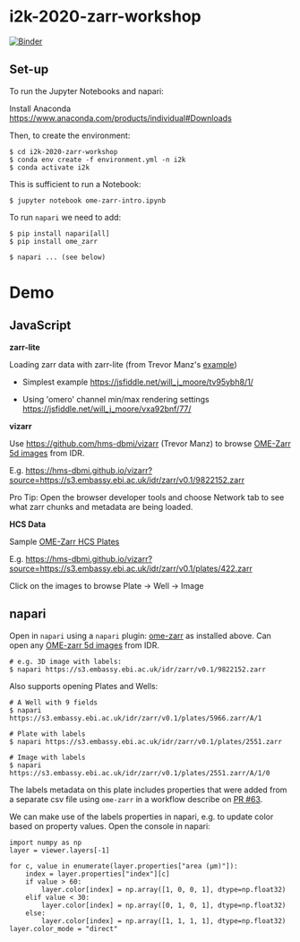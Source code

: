 # i2k-2020-zarr-workshop

[![Binder](https://mybinder.org/badge_logo.svg)](https://mybinder.org/v2/gh/will-moore/i2k-2020-zarr-workshop/HEAD)


## Set-up

To run the Jupyter Notebooks and napari:

Install Anaconda https://www.anaconda.com/products/individual#Downloads

Then, to create the environment:

    $ cd i2k-2020-zarr-workshop
    $ conda env create -f environment.yml -n i2k
    $ conda activate i2k

This is sufficient to run a Notebook:

    $ jupyter notebook ome-zarr-intro.ipynb

To run `napari` we need to add:

    $ pip install napari[all]
    $ pip install ome_zarr

    $ napari ... (see below)


# Demo

## JavaScript

**zarr-lite**

Loading zarr data with zarr-lite (from Trevor Manz's [example](https://observablehq.com/@manzt/using-zarr-lite))

 - Simplest example https://jsfiddle.net/will_j_moore/tv95ybh8/1/

 - Using 'omero' channel min/max rendering settings https://jsfiddle.net/will_j_moore/vxa92bnf/77/


**vizarr**

Use https://github.com/hms-dbmi/vizarr (Trevor Manz) to browse
[OME-Zarr 5d images](https://blog.openmicroscopy.org/file-formats/community/2020/11/04/zarr-data/) from IDR.

E.g. https://hms-dbmi.github.io/vizarr?source=https://s3.embassy.ebi.ac.uk/idr/zarr/v0.1/9822152.zarr 

Pro Tip: Open the browser developer tools and choose Network tab to see
what zarr chunks and metadata are being loaded.


**HCS Data**

Sample [OME-Zarr HCS Plates](https://blog.openmicroscopy.org/file-formats/community/2020/12/01/zarr-hcs/)

E.g. https://hms-dbmi.github.io/vizarr?source=https://s3.embassy.ebi.ac.uk/idr/zarr/v0.1/plates/422.zarr

Click on the images to browse Plate -> Well -> Image

## napari

Open in `napari` using a `napari` plugin: [ome-zarr](https://github.com/ome/ome-zarr-py) as installed above. Can open any [OME-zarr 5d images](https://blog.openmicroscopy.org/file-formats/community/2020/11/04/zarr-data/) from IDR.

    # e.g. 3D image with labels:
    $ napari https://s3.embassy.ebi.ac.uk/idr/zarr/v0.1/9822152.zarr

Also supports opening Plates and Wells:

    # A Well with 9 fields
    $ napari https://s3.embassy.ebi.ac.uk/idr/zarr/v0.1/plates/5966.zarr/A/1

    # Plate with labels
    $ napari https://s3.embassy.ebi.ac.uk/idr/zarr/v0.1/plates/2551.zarr

    # Image with labels
    $ napari https://s3.embassy.ebi.ac.uk/idr/zarr/v0.1/plates/2551.zarr/A/1/0

The labels metadata on this plate includes properties that were added from a
separate csv file using `ome-zarr` in a workflow describe on
[PR #63](https://github.com/ome/ome-zarr-py/pull/63).

We can make use of the labels properties in napari, e.g. to update color
based on property values. Open the console in napari:

    import numpy as np
    layer = viewer.layers[-1]

    for c, value in enumerate(layer.properties["area (µm)"]):
        index = layer.properties["index"][c]
        if value > 60:
            layer.color[index] = np.array([1, 0, 0, 1], dtype=np.float32)
        elif value < 30:
            layer.color[index] = np.array([0, 1, 0, 1], dtype=np.float32)
        else:
            layer.color[index] = np.array([1, 1, 1, 1], dtype=np.float32)
    layer.color_mode = "direct"

